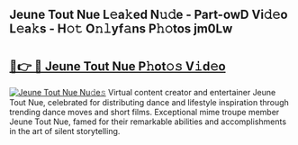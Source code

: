 ## Jeune Tout Nue L𝚎a𝚔ed N𝚞𝚍e - Part-owD Vi𝚍𝚎o L𝚎a𝚔s - H𝚘𝚝 O𝚗𝚕yf𝚊ns P𝚑𝚘tos jm0Lw

# <h2><a href="http://kfc6sd.oniu.top/?m=Jeune+Tout+Nue">🔗👉 🔴 Jeune Tout Nue P𝚑ot𝚘𝚜 V𝚒d𝚎o</a></h2>

[![Jeune Tout Nue Nu𝚍e𝚜](https://i.imgur.com/0qMVB7G.gif)](http://kfc6sd.oniu.top/?m=Jeune+Tout+Nue)
Virtual content creator and entertainer Jeune Tout Nue, celebrated for distributing dance and lifestyle inspiration through trending dance moves and short films. Exceptional mime troupe member Jeune Tout Nue, famed for their remarkable abilities and accomplishments in the art of silent storytelling.  

